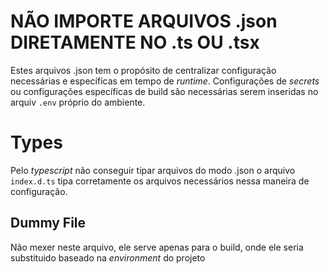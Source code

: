 # NÃO IMPORTE ARQUIVOS .json DIRETAMENTE NO .ts OU .tsx
Estes arquivos .json tem o propósito de centralizar configuração necessárias e específicas em tempo de *runtime*. Configurações de *secrets* ou configurações específicas de build são necessárias serem inseridas no arquiv ```.env``` próprio do ambiente.

# Types
Pelo *typescript* não conseguir tipar arquivos do modo .json o arquivo ```index.d.ts``` tipa corretamente os arquivos necessários nessa maneira de configuração.

## Dummy File
Não mexer neste arquivo, ele serve apenas para o build, onde ele seria substituido baseado na *environment* do projeto